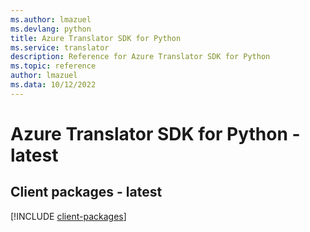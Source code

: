 ```yaml
---
ms.author: lmazuel
ms.devlang: python
title: Azure Translator SDK for Python
ms.service: translator
description: Reference for Azure Translator SDK for Python
ms.topic: reference
author: lmazuel
ms.data: 10/12/2022
---
```

# Azure Translator SDK for Python - latest

## Client packages - latest
[!INCLUDE [client-packages](translator-client-index.md)]